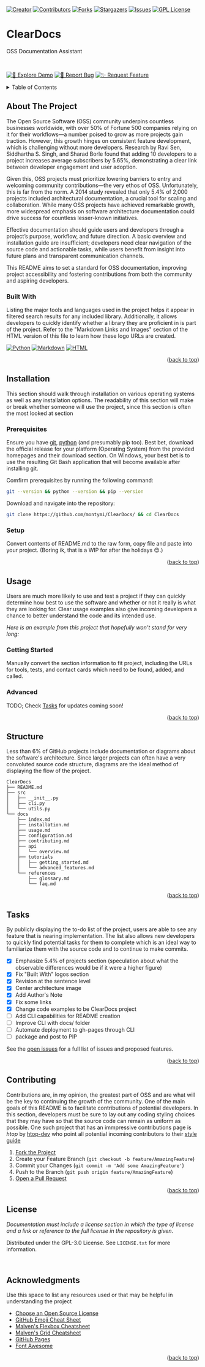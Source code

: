 <div id="readme-top"></div>

<!-- PROJECT SHIELDS -->
[![Creator][creatorLogo]][creatorProfile]
[![Contributors][contributors-shield]][contributors-url]
[![Forks][forks-shield]][forks-url]
[![Stargazers][stars-shield]][stars-url]
[![Issues][issues-shield]][issues-url]
[![GPL License][license-shield]][license-url]

<!-- PROJECT HEADER -->
# ClearDocs

OSS Documentation Assistant

<br />

[![🚀 Explore Demo][demoLogo]][demoLogo-url]
[![🐛 Report Bug][bugLogo]][bugLogo-url]
[![✨ Request Feature][featureLogo]][featureLogo-url]

  
</div>

<!-- TABLE OF CONTENTS -->
<details>
  <summary>Table of Contents</summary>
  <ol>
    <li>
      <a href="#about-the-project">About The Project</a>
      <ul>
        <li><a href="#built-with">Built With</a></li>
      </ul>
    </li>
    <li><a href="#installation">Installation</a>
      <ul>
        <li><a href="#prerequisites">Prerequisites</a></li>
        <li><a href="#setup">Setup</a></li>
      </ul></li>
    <li><a href="#usage">Usage</a>
      <ul>
        <li><a href="#getting-started">Getting Started</a></li>
        <li><a href="#advanced">Advanced</a></li>
      </ul></li>
    </li>
    <li><a href="#structure">Structure</a></li>
    <li><a href="#tasks">Tasks</a></li>
    <li><a href="#contributing">Contributing</a></li>
    <li><a href="#license">License</a></li>
    <li><a href="#contact">Contact</a></li>
    <li><a href="#acknowledgments">Acknowledgments</a></li>
  </ol>
</details>

<!-- ABOUT THE PROJECT -->
## About The Project

The Open Source Software (OSS) community underpins countless businesses worldwide, with over 50% of Fortune 500 companies relying on it for their workflows—a number poised to grow as more projects gain traction. However, this growth hinges on consistent feature development, which is challenging without more developers. Research by Ravi Sen, Siddhartha S. Singh, and Sharad Borle found that adding 10 developers to a project increases average subscribers by 5.65%, demonstrating a clear link between developer engagement and user adoption.

Given this, OSS projects must prioritize lowering barriers to entry and welcoming community contributions—the very ethos of OSS. Unfortunately, this is far from the norm. A 2014 study revealed that only 5.4% of 2,000 projects included architectural documentation, a crucial tool for scaling and collaboration. While many OSS projects have achieved remarkable growth, more widespread emphasis on software architecture documentation could drive success for countless lesser-known initiatives.

Effective documentation should guide users and developers through a project’s purpose, workflow, and future direction. A basic overview and installation guide are insufficient; developers need clear navigation of the source code and actionable tasks, while users benefit from insight into future plans and transparent communication channels.

This README aims to set a standard for OSS documentation, improving project accessibility and fostering contributions from both the community and aspiring developers.

### Built With

Listing the major tools and languages used in the project helps it appear in filtered search results for any included library. Additionally, it allows developers to quickly identify whether a library they are proficient in is part of the project. Refer to the "Markdown Links and Images" section of the HTML version of this file to learn how these logo URLs are created.

[![Python][pythonLogo]][pythonLogo-url]
[![Markdown][markdownLogo]][markdownLogo-url]
[![HTML][htmlLogo]][htmlLogo-url]

<p align="right">(<a href="#readme-top">back to top</a>)</p>

<!-- GETTING STARTED -->
## Installation

This section should walk through installation on various operating systems as well as any installation options. The readability of this section will make or break whether someone will use the project, since this section is often the most looked at section

### Prerequisites
Ensure you have [git](https://git-scm.com/), [python][pythonLogo-url] (and presumably pip too). Best bet, download the official release for your platform (Operating System) from the provided homepages and their download section. On Windows, your best bet is to use the resulting Git Bash application that will become available after installing git.

Comfirm prerequisites by running the following command:
```bash
git --version && python --version && pip --version
```

Download and navigate into the repository:
```bash
git clone https://github.com/montymi/ClearDocs/ && cd ClearDocs
```

### Setup

Convert contents of README.md to the raw form, copy file and paste into your project. (Boring ik, that is a WIP for after the holidays 😊.)

<p align="right">(<a href="#readme-top">back to top</a>)</p>

<!-- USAGE EXAMPLES -->
## Usage

Users are much more likely to use and test a project if they can quickly determine how best to use the software and whether or not it really is what they are looking for. Clear usage examples also give incoming developers a chance to better understand the code and its intended use.

*Here is an example from this project that hopefully won't stand for very long:*

### Getting Started

Manually convert the section information to fit project, including the URLs for tools, tests, and contact cards which need to be found, added, and called. 

### Advanced

TODO; Check [Tasks](#tasks) for updates coming soon!

<p align="right">(<a href="#readme-top">back to top</a>)</p>

<!-- STRUCTURE -->
## Structure

Less than 6% of GitHub projects include documentation or diagrams about the software's architecture. Since larger projects can often have a very convoluted source code structure, diagrams are the ideal method of displaying the flow of the project. 

```
ClearDocs
├── README.md
├── src
│   ├── __init__.py
│   ├── cli.py
│   └── utils.py
└── docs
    ├── index.md
    ├── installation.md
    ├── usage.md
    ├── configuration.md
    ├── contributing.md
    ├── api
    │   └── overview.md
    ├── tutorials
    │   ├── getting_started.md
    │   └── advanced_features.md
    └── references
        ├── glossary.md
        └── faq.md
```

<p align="right">(<a href="#readme-top">back to top</a>)</p>

<!-- TASKS -->
## Tasks

By publicly displaying the to-do list of the project, users are able to see any feature that is nearing implementation. The list also allows new developers to quickly find potential tasks for them to complete which is an ideal way to familiarize them with the source code and to continue to make commits.

- [X] Emphasize 5.4% of projects section (speculation about what the observable differences would be if it were a higher figure)
- [X] Fix "Built With" logos section
- [X] Revision at the sentence level
- [X] Center architecture image
- [X] Add Author's Note
- [X] Fix some links
- [X] Change code examples to be ClearDocs project
- [ ] Add CLI capabilities for README creation
- [ ] Improve CLI with docs/ folder
- [ ] Automate deployment to gh-pages through CLI
- [ ] package and post to PIP

See the [open issues](https://github.com/montymi/ClearDocs/issues) for a full list of issues and proposed features.

<p align="right">(<a href="#readme-top">back to top</a>)</p>

<!-- CONTRIBUTING -->
## Contributing

Contributions are, in my opinion, the greatest part of OSS and are what will be the key to continuing the growth of the community. One of the main goals of this README is to facilitate contributions of potential developers. In this section, developers must be sure to lay out any coding styling choices that they may have so that the source code can remain as uniform as possible. One such project that has an immpressive contributions page is *htop* by [htop-dev](https://github.com/htop-dev/htop) who point all potential incoming contributors to their [style guide](https://github.com/htop-dev/htop/blob/main/docs/styleguide.md)

1. [Fork the Project](https://docs.github.com/en/get-started/quickstart/fork-a-repo)
2. Create your Feature Branch (`git checkout -b feature/AmazingFeature`)
3. Commit your Changes (`git commit -m 'Add some AmazingFeature'`)
4. Push to the Branch (`git push origin feature/AmazingFeature`)
5. [Open a Pull Request](https://docs.github.com/en/pull-requests/collaborating-with-pull-requests/proposing-changes-to-your-work-with-pull-requests/about-pull-requests)

<p align="right">(<a href="#readme-top">back to top</a>)</p>

<!-- LICENSE -->
## License

*Documentation must include a license section in which the type of license and a link or reference to the full license in the repository is given.*

Distributed under the GPL-3.0 License. See `LICENSE.txt` for more information.

<br />

<!-- ACKNOWLEDGMENTS -->
## Acknowledgments

Use this space to list any resources used or that may be helpful in understanding the project

* [Choose an Open Source License](https://choosealicense.com)
* [GitHub Emoji Cheat Sheet](https://www.webpagefx.com/tools/emoji-cheat-sheet)
* [Malven's Flexbox Cheatsheet](https://flexbox.malven.co/)
* [Malven's Grid Cheatsheet](https://grid.malven.co/)
* [GitHub Pages](https://pages.github.com)
* [Font Awesome](https://fontawesome.com)

<p align="right">(<a href="#readme-top">back to top</a>)</p>

<!-- MARKDOWN LINKS & IMAGES -->
<!-- https://www.markdownguide.org/basic-syntax/#reference-style-links -->
[demoLogo]: https://img.shields.io/badge/🚀%20Explore%20Demo-grey?style=for-the-badge
[demoLogo-url]: https://github.com/montymi/ClearDocs
[bugLogo]: https://img.shields.io/badge/🐛%20Report%20Bug-grey?style=for-the-badge
[bugLogo-url]: https://github.com/montymi/ClearDocs/issues
[featureLogo]: https://img.shields.io/badge/✨%20Request%20Feature-grey?style=for-the-badge
[featureLogo-url]: https://github.com/montymi/ClearDocs/issues
[pythonLogo]: https://img.shields.io/badge/Python-black?style=for-the-badge&logo=python&logoColor=natural
[pythonLogo-url]: https://python.org/
[markdownLogo]: https://img.shields.io/badge/Markdown-black?style=for-the-badge&logo=markdown&logoColor=natural
[markdownLogo-url]: https://daringfireball.net/projects/markdown/
[htmlLogo]: https://img.shields.io/badge/HTML5-black?style=for-the-badge&logo=html5&logoColor=natural
[htmlLogo-url]: https://html.spec.whatwg.org/
[creatorLogo]: https://img.shields.io/badge/-Created%20by%20montymi-maroon.svg?style=for-the-badge
[creatorProfile]: https://montymi.com/
[contributors-shield]: https://img.shields.io/github/contributors/montymi/ClearDocs.svg?style=for-the-badge
[contributors-url]: https://github.com/montymi/ClearDocs/graphs/contributors
[forks-shield]: https://img.shields.io/github/forks/montymi/ClearDocs.svg?style=for-the-badge
[forks-url]: https://github.com/montymi/ClearDocs/network/members
[stars-shield]: https://img.shields.io/github/stars/montymi/ClearDocs.svg?style=for-the-badge
[stars-url]: https://github.com/montymi/ClearDocs/stargazers
[issues-shield]: https://img.shields.io/github/issues/montymi/ClearDocs.svg?style=for-the-badge
[issues-url]: https://github.com/montymi/ClearDocs/issues
[license-shield]: https://img.shields.io/github/license/montymi/ClearDocs.svg?style=for-the-badge
[license-url]: https://github.com/montymi/ClearDocs/blob/master/LICENSE.txt
[linkedin-shield]: https://img.shields.io/badge/-LinkedIn-black.svg?style=for-the-badge&logo=linkedin&colorB=555
[linkedin-url]: https://linkedin.com/in/michael-montanaro
[Next.js]: https://img.shields.io/badge/next.js-000000?style=for-the-badge&logo=nextdotjs&logoColor=white
[Next-url]: https://nextjs.org/
[React.js]: https://img.shields.io/badge/React-20232A?style=for-the-badge&logo=react&logoColor=61DAFB
[React-url]: https://reactjs.org/
[Vue.js]: https://img.shields.io/badge/Vue.js-35495E?style=for-the-badge&logo=vuedotjs&logoColor=4FC08D
[Vue-url]: https://vuejs.org/
[Angular.io]: https://img.shields.io/badge/Angular-DD0031?style=for-the-badge&logo=angular&logoColor=white
[Angular-url]: https://angular.io/
[Svelte.dev]: https://img.shields.io/badge/Svelte-4A4A55?style=for-the-badge&logo=svelte&logoColor=FF3E00
[Svelte-url]: https://svelte.dev/
[Laravel.com]: https://img.shields.io/badge/Laravel-FF2D20?style=for-the-badge&logo=laravel&logoColor=white
[Laravel-url]: https://laravel.com
[Bootstrap.com]: https://img.shields.io/badge/Bootstrap-563D7C?style=for-the-badge&logo=bootstrap&logoColor=white
[Bootstrap-url]: https://getbootstrap.com
[JQuery.com]: https://img.shields.io/badge/jQuery-0769AD?style=for-the-badge&logo=jquery&logoColor=white
[JQuery-url]: https://jquery.com 
